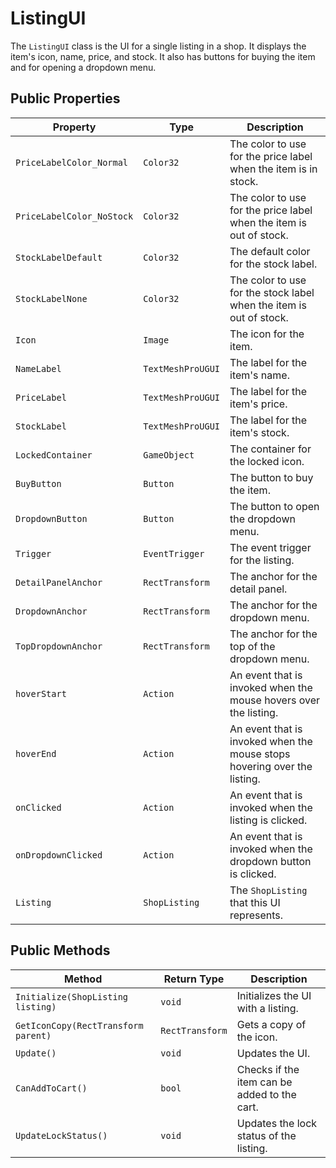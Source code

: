 # ListingUI

The `ListingUI` class is the UI for a single listing in a shop. It displays the item's icon, name, price, and stock. It also has buttons for buying the item and for opening a dropdown menu.

## Public Properties

| Property                | Type              | Description                                      |
| ----------------------- | ----------------- | ------------------------------------------------ |
| `PriceLabelColor_Normal`| `Color32`           | The color to use for the price label when the item is in stock. |
| `PriceLabelColor_NoStock`| `Color32`          | The color to use for the price label when the item is out of stock. |
| `StockLabelDefault`     | `Color32`           | The default color for the stock label.           |
| `StockLabelNone`        | `Color32`           | The color to use for the stock label when the item is out of stock. |
| `Icon`                  | `Image`           | The icon for the item.                           |
| `NameLabel`             | `TextMeshProUGUI` | The label for the item's name.                 |
| `PriceLabel`            | `TextMeshProUGUI` | The label for the item's price.                |
| `StockLabel`            | `TextMeshProUGUI` | The label for the item's stock.                |
| `LockedContainer`       | `GameObject`      | The container for the locked icon.               |
| `BuyButton`             | `Button`          | The button to buy the item.                      |
| `DropdownButton`        | `Button`          | The button to open the dropdown menu.            |
| `Trigger`               | `EventTrigger`    | The event trigger for the listing.               |
| `DetailPanelAnchor`     | `RectTransform`   | The anchor for the detail panel.                 |
| `DropdownAnchor`        | `RectTransform`   | The anchor for the dropdown menu.                |
| `TopDropdownAnchor`     | `RectTransform`   | The anchor for the top of the dropdown menu.     |
| `hoverStart`            | `Action`          | An event that is invoked when the mouse hovers over the listing. |
| `hoverEnd`              | `Action`          | An event that is invoked when the mouse stops hovering over the listing. |
| `onClicked`             | `Action`          | An event that is invoked when the listing is clicked. |
| `onDropdownClicked`     | `Action`          | An event that is invoked when the dropdown button is clicked. |
| `Listing`               | `ShopListing`     | The `ShopListing` that this UI represents.     |

## Public Methods

| Method                   | Return Type | Description                                      |
| ------------------------ | ----------- | ------------------------------------------------ |
| `Initialize(ShopListing listing)` | `void`      | Initializes the UI with a listing.               |
| `GetIconCopy(RectTransform parent)` | `RectTransform` | Gets a copy of the icon.                         |
| `Update()`               | `void`      | Updates the UI.                                  |
| `CanAddToCart()`           | `bool`      | Checks if the item can be added to the cart.     |
| `UpdateLockStatus()`     | `void`      | Updates the lock status of the listing.          |
